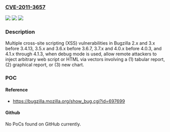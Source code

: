 ### [CVE-2011-3657](https://cve.mitre.org/cgi-bin/cvename.cgi?name=CVE-2011-3657)
![](https://img.shields.io/static/v1?label=Product&message=n%2Fa&color=blue)
![](https://img.shields.io/static/v1?label=Version&message=n%2Fa&color=blue)
![](https://img.shields.io/static/v1?label=Vulnerability&message=n%2Fa&color=brighgreen)

### Description

Multiple cross-site scripting (XSS) vulnerabilities in Bugzilla 2.x and 3.x before 3.4.13, 3.5.x and 3.6.x before 3.6.7, 3.7.x and 4.0.x before 4.0.3, and 4.1.x through 4.1.3, when debug mode is used, allow remote attackers to inject arbitrary web script or HTML via vectors involving a (1) tabular report, (2) graphical report, or (3) new chart.

### POC

#### Reference
- https://bugzilla.mozilla.org/show_bug.cgi?id=697699

#### Github
No PoCs found on GitHub currently.

